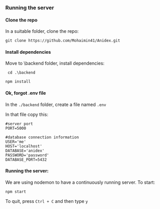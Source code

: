 ### Running the server

#### Clone the repo

In a suitable folder, clone the repo:

` git clone https://github.com/Mohaimin41/Anidex.git `

#### Install dependencies

Move to \\backend folder, install dependencies:

` cd .\backend`

` npm install `

#### Ok, forgot .env file

In the `./backend` folder, create a file named `.env`

In that file copy this:

```
#server port
PORT=5000

#database connection information
USER='me'
HOST='localhost'
DATABASE='anidex'
PASSWORD='password'
DATABASE_PORT=5432
```

#### Running the server: 

We are using nodemon to have a continuously running server. To start: 

` npm start `

To quit, press ` Ctrl + C ` and then type ` y `

